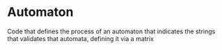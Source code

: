 # Automaton
Code that defines the process of an automaton that indicates the strings that validates that automata, defining it via a matrix
